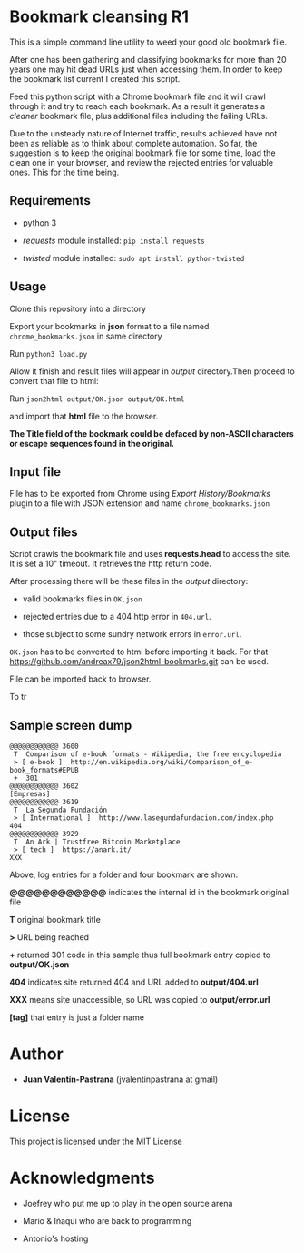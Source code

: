 # Bookmark cleansing R1
This is a simple command line utility to weed your good old bookmark file.

After one has been gathering and classifying bookmarks for more than 20 years one may hit dead URLs just when accessing them. In order to keep the bookmark list current I created this script.

Feed this python script with a Chrome bookmark file and it will crawl through it and try to reach each bookmark. As a result it generates a *cleaner* bookmark file, plus additional files including the failing URLs.

Due to the unsteady nature of Internet traffic, results achieved have not been as reliable as to think about complete automation. So far, the suggestion is to keep the original bookmark file for some time, load the clean one in your browser, and review the rejected entries for valuable ones. This for the time being.

## Requirements

* python 3

* *requests* module installed: `pip install requests`

* _twisted_ module installed: `sudo apt install python-twisted`

## Usage

Clone this repository into a directory

Export your bookmarks in **json** format to a file named `chrome_bookmarks.json` in same directory

Run `python3 load.py`

Allow it finish and result files will appear in _output_ directory.Then proceed to convert that file to html:

Run `json2html output/OK.json output/OK.html`

and import that **html** file to the browser.

**The Title field of the bookmark could be defaced by non-ASCII characters or escape sequences found in the original.**

## Input file
File has to be exported from Chrome using _Export History/Bookmarks_ plugin to a file with JSON extension and name `chrome_bookmarks.json`

## Output files
Script crawls the bookmark file and uses **requests.head** to access the site. It is set a 10" timeout. It retrieves the http return code.

After processing there will be these files in the _output_ directory:

* valid bookmarks files in `OK.json`

* rejected entries due to a 404 http error in `404.url`.

* those subject to some sundry network errors in `error.url`.

`OK.json` has to be converted to html before importing it back. For that https://github.com/andreax79/json2html-bookmarks.git can be used.

File can be imported back to browser.

To tr

## Sample screen dump

```
@@@@@@@@@@@@ 3600
 T  Comparison of e-book formats - Wikipedia, the free encyclopedia
 > [ e-book ]  http://en.wikipedia.org/wiki/Comparison_of_e-book_formats#EPUB
 +  301
@@@@@@@@@@@@ 3602
[Empresas]
@@@@@@@@@@@@ 3619
 T  La Segunda Fundación
 > [ International ]  http://www.lasegundafundacion.com/index.php
404 
@@@@@@@@@@@@ 3929
 T  An Ark | Trustfree Bitcoin Marketplace
 > [ tech ]  https://anark.it/
XXX
```

Above, log entries for a folder and four bookmark are shown:

**@@@@@@@@@@@@** indicates the internal id in the bookmark original file

**T** original bookmark title

**>** URL being reached

**+** returned 301 code in this sample thus full bookmark entry copied to __output/OK.json__

**404** indicates site returned 404 and URL added to __output/404.url__

**XXX** means site unaccessible, so URL was copied to __output/error.url__

**[tag]** that entry is just a folder name

# Author

* **Juan Valentín-Pastrana** (jvalentinpastrana at gmail)

# License

This project is licensed under the MIT License 

# Acknowledgments

* Joefrey who put me up to play in the open source arena

* Mario & Iñaqui who are back to programming

* Antonio's hosting

